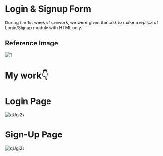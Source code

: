 # Login & Signup Form

During the 1st week of crework, we were given the task to make a replica of Login/Signup module with HTML only.

## Reference Image
![1](https://user-images.githubusercontent.com/63471986/180607055-9227a6af-b309-4db4-8135-f2519259330c.png)


# My work👇

# Login Page
![qUgi2s](https://user-images.githubusercontent.com/63471986/179553550-95cb2ce5-ef1c-4f1a-8dde-6742a2f3723a.png)

# Sign-Up Page

![qUgi2s](https://user-images.githubusercontent.com/63471986/179553456-38f3a7f1-08cf-466c-b63e-12670d8052f7.png)
